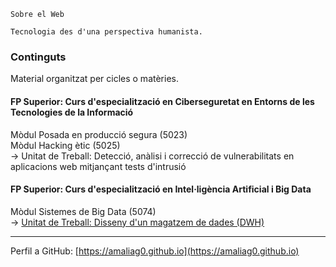 ``` 
Sobre el Web  

Tecnologia des d'una perspectiva humanista.  
```

### Continguts

Material organitzat per cicles o matèries.

#### FP Superior: Curs d'especialització en Ciberseguretat en Entorns de les Tecnologies de la Informació

Mòdul Posada en producció segura (5023)  
Mòdul Hacking ètic (5025)  
&#8594; Unitat de Treball: Detecció, anàlisi i correcció de vulnerabilitats en aplicacions web mitjançant tests d'intrusió  

#### FP Superior: Curs d'especialització en Intel·ligència Artificial i Big Data  

Mòdul Sistemes de Big Data (5074)  
&#8594; [Unitat de Treball: Disseny d'un magatzem de dades (DWH)](content/fp-ia-bigdata.html)


---
Perfil a GitHub: [https://amaliag0.github.io](https://amaliag0.github.io)
